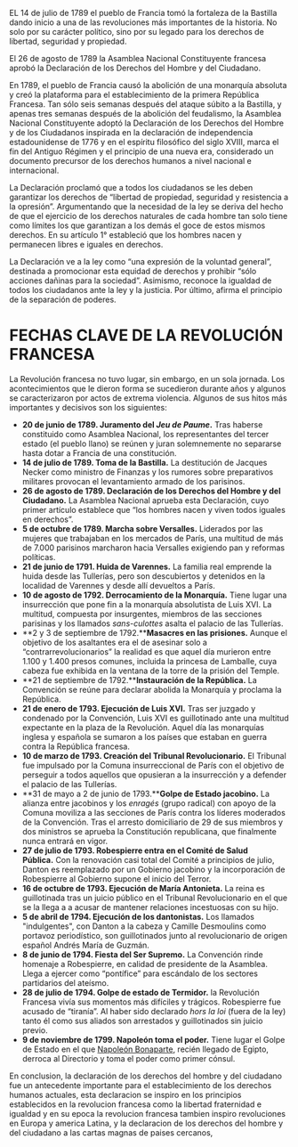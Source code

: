 EL 14 de julio de 1789 el pueblo de Francia tomó la fortaleza de la Bastilla dando inicio a una de las revoluciones más importantes de la historia. No solo por su carácter político, sino por su legado para los derechos de libertad, seguridad y propiedad.

El 26 de agosto de 1789 la Asamblea Nacional Constituyente francesa aprobó la Declaración de los Derechos del Hombre y del Ciudadano.

En 1789, el pueblo de Francia causó la abolición de una monarquía absoluta y creó la plataforma para el establecimiento de la primera República Francesa. Tan sólo seis semanas después del ataque súbito a la Bastilla, y apenas tres semanas después de la abolición del feudalismo, la Asamblea Nacional Constituyente adoptó la Declaración de los Derechos del Hombre y de los Ciudadanos inspirada en la declaración de independencia estadounidense de 1776 y en el espíritu filosófico del siglo XVIII, marca el fin del Antiguo Régimen y el principio de una nueva era, considerado un documento precursor de los derechos humanos a nivel nacional e internacional.

La Declaración proclamó que a todos los ciudadanos se les deben garantizar los derechos de “libertad de propiedad, seguridad y resistencia a la opresión”. Argumentando que la necesidad de la ley se deriva del hecho de que el ejercicio de los derechos naturales de cada hombre tan solo tiene como límites los que garantizan a los demás el goce de estos mismos derechos. En su artículo 1° estableció que los hombres nacen y permanecen libres e iguales en derechos.

La Declaración ve a la ley como “una expresión de la voluntad general”, destinada a promocionar esta equidad de derechos y prohibir “sólo acciones dañinas para la sociedad”. Asimismo, reconoce la igualdad de todos los ciudadanos ante la ley y la justicia. Por último, afirma el principio de la separación de poderes.

# FECHAS CLAVE DE LA REVOLUCIÓN FRANCESA

La Revolución francesa no tuvo lugar, sin embargo, en un sola jornada. Los acontecimientos que le dieron forma se sucedieron durante años y algunos se caracterizaron por actos de extrema violencia. Algunos de sus hitos más importantes y decisivos son los siguientes:

- **20 de junio de 1789. Juramento del _Jeu de Paume_.** Tras haberse constituido como Asamblea Nacional, los representantes del tercer estado (el pueblo llano) se reúnen y juran solemnemente no separarse hasta dotar a Francia de una constitución.
- **14 de julio de 1789. Toma de la Bastilla.** La destitución de Jacques Necker como ministro de Finanzas y los rumores sobre preparativos militares provocan el levantamiento armado de los parisinos.
- **26 de agosto de 1789. Declaración de los Derechos del Hombre y del Ciudadano.** La Asamblea Nacional aprueba esta Declaración, cuyo primer artículo establece que “los hombres nacen y viven todos iguales en derechos”.
- **5 de octubre de 1789. Marcha sobre Versalles.** Liderados por las mujeres que trabajaban en los mercados de París, una multitud de más de 7.000 parisinos marcharon hacia Versalles exigiendo pan y reformas políticas.
- **21 de junio de 1791. Huida de Varennes.** La familia real emprende la huida desde las Tullerías, pero son descubiertos y detenidos en la localidad de Varennes y desde allí devueltos a París.
- **10 de agosto de 1792. Derrocamiento de la Monarquía.** Tiene lugar una insurrección que pone fin a la monarquía absolutista de Luis XVI. La multitud, compuesta por insurgentes, miembros de las secciones parisinas y los llamados _sans-culottes_ asalta el palacio de las Tullerías.
- **2 y 3 de septiembre de 1792.****Masacres en las prisiones.** Aunque el objetivo de los asaltantes era el de asesinar solo a “contrarrevolucionarios” la realidad es que aquel día murieron entre 1.100 y 1.400 presos comunes, incluida la princesa de Lamballe, cuya cabeza fue exhibida en la ventana de la torre de la prisión del Temple.
- **21 de septiembre de 1792.****Instauración de la República.** La Convención se reúne para declarar abolida la Monarquía y proclama la República.
- **21 de enero de 1793. Ejecución de Luis XVI.** Tras ser juzgado y condenado por la Convención, Luis XVI es guillotinado ante una multitud expectante en la plaza de la Revolución. Aquel día las monarquías inglesa y española se sumaron a los países que estaban en guerra contra la República francesa.
- **10 de marzo de 1793. Creación del Tribunal Revolucionario.** El Tribunal fue impulsado por la Comuna insurreccional de París con el objetivo de perseguir a todos aquellos que opusieran a la insurrección y a defender el palacio de las Tullerías.
- **31 de mayo a 2 de junio de 1793.****Golpe de Estado jacobino.** La alianza entre jacobinos y los _enragés_ (grupo radical) con apoyo de la Comuna moviliza a las secciones de París contra los líderes moderados de la Convención. Tras el arresto domiciliario de 29 de sus miembros y dos ministros se aprueba la Constitución republicana, que finalmente nunca entrará en vigor.
- **27 de julio de 1793. Robespierre entra en el Comité de Salud Pública.** Con la renovación casi total del Comité a principios de julio, Danton es reemplazado por un Gobierno jacobino y la incorporación de Robespierre al Gobierno supone el inicio del Terror.
- **16 de octubre de 1793. Ejecución de María Antonieta.** La reina es guillotinada tras un juicio público en el Tribunal Revolucionario en el que se la llega a a acusar de mantener relaciones incestuosas con su hijo.
- **5 de abril de 1794. Ejecución de los dantonistas.** Los llamados "indulgentes", con Danton a la cabeza y Camille Desmoulins como portavoz periodístico, son guillotinados junto al revolucionario de origen español Andrés María de Guzmán.
- **8 de junio de 1794. Fiesta del Ser Supremo.** La Convención rinde homenaje a Robespierre, en calidad de presidente de la Asamblea. Llega a ejercer como “pontífice” para escándalo de los sectores partidarios del ateísmo.
- **28 de julio de 1794. Golpe de estado de Termidor.** la Revolución Francesa vivía sus momentos más difíciles y trágicos. Robespierre fue acusado de “tiranía”. Al haber sido declarado _hors la loi_ (fuera de la ley) tanto él como sus aliados son arrestados y guillotinados sin juicio previo.
- **9 de noviembre de 1799. Napoleón toma el poder.** Tiene lugar el Golpe de Estado en el que [Napoleón Bonaparte](https://historia.nationalgeographic.com.es/personajes/napoleon), recién llegado de Egipto, derroca al Directorio y toma el poder como primer cónsul.

En conclusion, la declaración de los derechos del hombre y del ciudadano fue un antecedente importante para el establecimiento de los derechos humanos actuales, esta declaracion se inspiro en los principios establecidos en la revolucion francesa como la libertad fraternidad e igualdad  y en su epoca la revolucion francesa tambien inspiro revoluciones en Europa y america Latina, y la declaracion de los derechos del hombre y del ciudadano a las cartas magnas de paises cercanos, 
